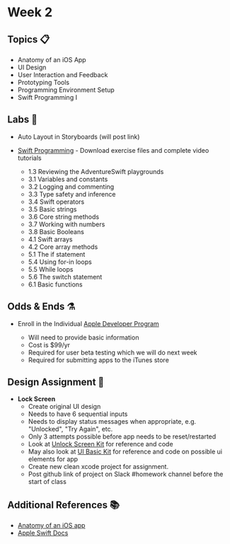 # Week 2

## Topics 📋
* Anatomy of an iOS App
* UI Design
* User Interaction and Feedback
* Prototyping Tools
* Programming Environment Setup
* Swift Programming I


## Labs 🔬
* Auto Layout in Storyboards (will post link)

* [Swift Programming](https://www.lynda.com/Swift-tutorials/Swift-4-Essential-Training/636121-2.html) - Download exercise files and complete video tutorials
  * 1.3 Reviewing the AdventureSwift playgrounds
  * 3.1 Variables and constants
  * 3.2 Logging and commenting
  * 3.3 Type safety and inference
  * 3.4 Swift operators
  * 3.5 Basic strings
  * 3.6 Core string methods
  * 3.7 Working with numbers
  * 3.8 Basic Booleans
  * 4.1 Swift arrays
  * 4.2 Core array methods
  * 5.1 The if statement
  * 5.4 Using for-in loops
  * 5.5 While loops
  * 5.6 The switch statement
  * 6.1 Basic functions  



## Odds & Ends ⚗️
* Enroll in the Individual [Apple Developer Program](https://developer.apple.com/programs/enroll/)  

  * Will need to provide basic information
  * Cost is $99/yr
  * Required for user beta testing which we will do next week
  * Required for submitting apps to the iTunes store 
  

## Design Assignment 📐

* **Lock Screen** 
  * Create original UI design
  * Needs to have 6 sequential inputs
  * Needs to display status messages when appropriate, e.g. "Unlocked", "Try Again", etc.
  * Only 3 attempts possible before app needs to be reset/restarted
  * Look at [Unlock Screen Kit](https://github.com/mobilelabclass/mobile-lab-unlock-screen-kit) for reference and code
  * May also look at [UI Basic Kit](https://github.com/mobilelabclass/mobile-lab-ui-basic-kit) for reference and code on possible ui elements for app
  * Create new clean xcode project for assignment.
  * Post github link of project on Slack #homework channel before the start of class


## Additional References 📚
* [Anatomy of an iOS app](labs/anatomy.md)
* [Apple Swift Docs](https://developer.apple.com/library/content/documentation/Swift/Conceptual/Swift_Programming_Language/GuidedTour.html#//apple_ref/doc/uid/TP40014097-CH2-ID1)
